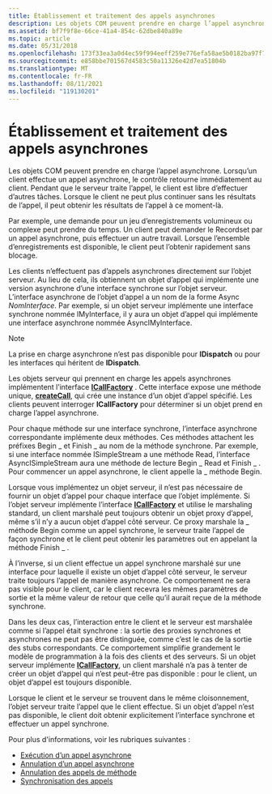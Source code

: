 ```yaml
---
title: Établissement et traitement des appels asynchrones
description: Les objets COM peuvent prendre en charge l’appel asynchrone.
ms.assetid: bf7f9f8e-66ce-41a4-854c-62dbe840a89e
ms.topic: article
ms.date: 05/31/2018
ms.openlocfilehash: 173f33ea3a0d4ec59f994eeff259e776efa58ae5b0182ba97f77e1ba99dd0d82
ms.sourcegitcommit: e858bbe701567d4583c50a11326e42d7ea51804b
ms.translationtype: MT
ms.contentlocale: fr-FR
ms.lasthandoff: 08/11/2021
ms.locfileid: "119130201"
---
```

# <a name="making-and-processing-asynchronous-calls"></a>Établissement et traitement des appels asynchrones

Les objets COM peuvent prendre en charge l’appel asynchrone. Lorsqu’un client effectue un appel asynchrone, le contrôle retourne immédiatement au client. Pendant que le serveur traite l’appel, le client est libre d’effectuer d’autres tâches. Lorsque le client ne peut plus continuer sans les résultats de l’appel, il peut obtenir les résultats de l’appel à ce moment-là.

Par exemple, une demande pour un jeu d’enregistrements volumineux ou complexe peut prendre du temps. Un client peut demander le Recordset par un appel asynchrone, puis effectuer un autre travail. Lorsque l’ensemble d’enregistrements est disponible, le client peut l’obtenir rapidement sans blocage.

Les clients n’effectuent pas d’appels asynchrones directement sur l’objet serveur. Au lieu de cela, ils obtiennent un objet d’appel qui implémente une version asynchrone d’une interface synchrone sur l’objet serveur. L’interface asynchrone de l’objet d’appel a un nom de la forme Async *NomInterface*. Par exemple, si un objet serveur implémente une interface synchrone nommée IMyInterface, il y aura un objet d’appel qui implémente une interface asynchrone nommée AsyncIMyInterface.

> [!Note]  
> La prise en charge asynchrone n’est pas disponible pour **IDispatch** ou pour les interfaces qui héritent de **IDispatch**.

 

Les objets serveur qui prennent en charge les appels asynchrones implémentent l’interface [**ICallFactory**](/windows/win32/api/objidlbase/nn-objidlbase-icallfactory) . Cette interface expose une méthode unique, [**createCall**](/windows/win32/api/objidlbase/nf-objidlbase-icallfactory-createcall), qui crée une instance d’un objet d’appel spécifié. Les clients peuvent interroger **ICallFactory** pour déterminer si un objet prend en charge l’appel asynchrone.

Pour chaque méthode sur une interface synchrone, l’interface asynchrone correspondante implémente deux méthodes. Ces méthodes attachent les préfixes Begin \_ et Finish \_ au nom de la méthode synchrone. Par exemple, si une interface nommée ISimpleStream a une méthode Read, l’interface AsyncISimpleStream aura une méthode de lecture Begin \_ Read et Finish \_ . Pour commencer un appel asynchrone, le client appelle la \_ méthode Begin.

Lorsque vous implémentez un objet serveur, il n’est pas nécessaire de fournir un objet d’appel pour chaque interface que l’objet implémente. Si l’objet serveur implémente l’interface [**ICallFactory**](/windows/win32/api/objidlbase/nn-objidlbase-icallfactory) et utilise le marshaling standard, un client marshalé peut toujours obtenir un objet proxy d’appel, même s’il n’y a aucun objet d’appel côté serveur. Ce proxy marshale la \_ méthode Begin comme un appel synchrone, le serveur traite l’appel de façon synchrone et le client peut obtenir les paramètres out en appelant la méthode Finish \_ .

À l’inverse, si un client effectue un appel synchrone marshalé sur une interface pour laquelle il existe un objet d’appel côté serveur, le serveur traite toujours l’appel de manière asynchrone. Ce comportement ne sera pas visible pour le client, car le client recevra les mêmes paramètres de sortie et la même valeur de retour que celle qu’il aurait reçue de la méthode synchrone.

Dans les deux cas, l’interaction entre le client et le serveur est marshalée comme si l’appel était synchrone : la sortie des proxies synchrones et asynchrones ne peut pas être distinguée, comme c’est le cas de la sortie des stubs correspondants. Ce comportement simplifie grandement le modèle de programmation à la fois des clients et des serveurs. Si un objet serveur implémente [**ICallFactory**](/windows/win32/api/objidlbase/nn-objidlbase-icallfactory), un client marshalé n’a pas à tenter de créer un objet d’appel qui n’est peut-être pas disponible : pour le client, un objet d’appel est toujours disponible.

Lorsque le client et le serveur se trouvent dans le même cloisonnement, l’objet serveur traite l’appel que le client effectue. Si un objet d’appel n’est pas disponible, le client doit obtenir explicitement l’interface synchrone et effectuer un appel synchrone.

Pour plus d'informations, voir les rubriques suivantes :

-   [Exécution d’un appel asynchrone](making-an-asynchronous-call.md)
-   [Annulation d’un appel asynchrone](canceling-an-asynchronous-call.md)
-   [Annulation des appels de méthode](canceling-method-calls.md)
-   [Synchronisation des appels](call-synchronization.md)

 

 